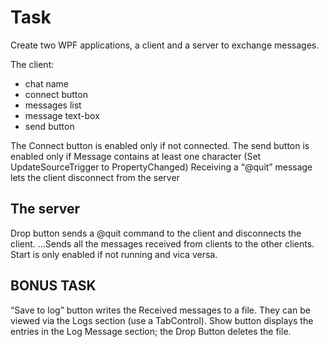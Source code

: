 ﻿# Task

Create two WPF applications, a client and a server to exchange messages.

The client:

* chat name
* connect button
* messages list
* message text-box
* send button

The Connect button is enabled only if not connected.
The send button is enabled only if Message contains at least one character (Set UpdateSourceTrigger
to PropertyChanged)
Receiving a “@quit” message lets the client disconnect from the server

## The server
Drop button sends a @quit command to the client and disconnects the client.
…Sends all the messages received from clients to the other clients.
Start is only enabled if not running and vica versa. 

## BONUS TASK
“Save to log” button writes the Received messages to a file. 
They can be viewed via the Logs section (use a TabControl). 
Show button displays the entries in the Log Message section; the Drop Button deletes the file. 
